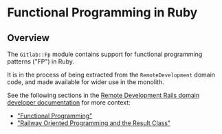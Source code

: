 # Functional Programming in Ruby

## Overview

The `Gitlab::Fp` module contains support for functional programming patterns ("FP") in Ruby.

It is in the process of being extracted from the `RemoteDevelopment` domain code,
and made available for wider use in the monolith.

See the following sections in the [Remote Development Rails domain developer documentation](../../../ee/lib/remote_development/README.md) for more context:

- ["Functional Programming"](../../../ee/lib/remote_development/README.md#functional-patterns)
- ["Railway Oriented Programming and the Result Class"](../../../ee/lib/remote_development/README.md#railway-oriented-programming-and-the-result-class)
